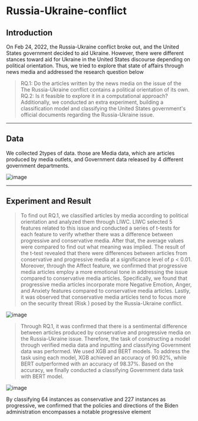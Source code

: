 # Russia-Ukraine-conflict

## Introduction
On Feb 24, 2022, the Russia-Ukraine conflict broke out, and the United States government decided to aid Ukraine. However, there were different stances toward aid for Ukraine in the United States discourse depending on political orientation. 
Thus, we tried to explore that state of affairs through news media and addressed the research question below
> RQ.1: Do the articles written by the news media on the issue of the
The Russia-Ukraine conflict contains a political orientation of its own.
> RQ.2: Is it feasible to explore it in a computational approach?
Additionally, we conducted an extra experiment, building a classification model and classifying the United States government's official documents regarding the Russia-Ukraine issue.
---------------------------------------

## Data
We collected 2types of data. those are Media data, which are articles produced by media outlets, and Government data released by 4 different government departments.

![image](https://github.com/dxlabskku/Russia-Ukraine-conflict/assets/122080807/b8b96356-f638-4803-913f-29cda8f16ada)


---------------------------------------

## Experiment and Result
>To find out RQ.1, we classified articles by media according to political orientation and analyzed them through LIWC. LIWC selected 5 features related to this issue and conducted a series of t-tests for each feature to verify whether there was a difference between progressive and conservative media. After that, the average values ​​were compared to find out what meaning was implied.
The result of the t-test revealed that there were differences between articles from conservative and progressive media at a significance level of p < 0.01. Moreover, through the Affect feature, we confirmed that progressive media articles employ a more emotional tone in addressing the issue compared to conservative media articles. Specifically, we found that progressive media articles incorporate more
Negative Emotion, Anger, and Anxiety features compared to conservative media articles. Lastly, it was observed that conservative media articles tend to focus more on the security threat (Risk ) posed by the Russia-Ukraine conflict.

![image](https://github.com/dxlabskku/Russia-Ukraine-conflict/assets/122080807/d269a563-a631-4c7e-991b-619897470a7e)

>Through RQ.1, it was confirmed that there is a sentimental difference between articles produced by conservative and progressive media on the Russia-Ukraine issue. Therefore, the task of constructing a model through verified media data and inputting and classifying Government data was performed.
We used XGB and BERT models. To address the task using each model, XGB achieved an accuracy of 90.92%, while BERT outperformed with an accuracy of 98.37%. Based on the accuracy, we finally conducted a classifying Government data task with BERT model.

![image](https://github.com/dxlabskku/Russia-Ukraine-conflict/assets/122080807/b89b317b-7643-4b55-838b-25ee259ee5d8)

By classifying 64 instances as conservative and 227 instances as progressive, we confirmed that the policies and directions of the
Biden administration encompasses a notable progressive element

